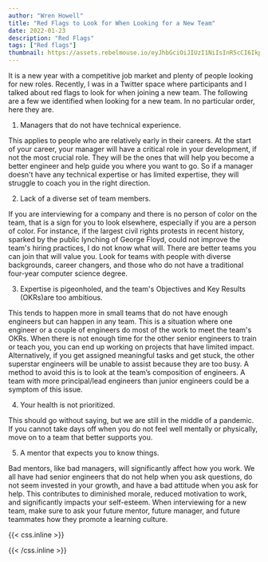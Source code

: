 ```yaml
---
author: "Wren Howell"
title: "Red Flags to Look for When Looking for a New Team"
date: 2022-01-23
description: "Red Flags"
tags: ["Red flags"]
thumbnail: https://assets.rebelmouse.io/eyJhbGciOiJIUzI1NiIsInR5cCI6IkpXVCJ9.eyJpbWFnZSI6Imh0dHBzOi8vYXNzZXRzLnJibC5tcy8yNzY2MjExNC9vcmlnaW4uanBnIiwiZXhwaXJlc19hdCI6MTY0NTc5NDYxMH0.hbrqXzoQ65ptdRehkG47NINls3X6FBXAB3Nka4g33G0/img.jpg?width=1200&coordinates=0%2C456%2C0%2C457&height=600
---
```

It is a new year with a competitive job market and plenty of people looking for new roles. Recently, I was in a Twitter space where participants and I talked about red flags to look for when joining a new team. The following are a few we identified when looking for a new team. In no particular order, here they are.

1) Managers that do not have technical experience. 

This applies to people who are relatively early in their careers. At the start of your career, your manager will have a critical role in your development, if not the most crucial role. They will be the ones that will help you become a better engineer and help guide you where you want to go. So if a manager doesn't have any technical expertise or has limited expertise, they will struggle to coach you in the right direction. 

2) Lack of a diverse set of team members.

If you are interviewing for a company and there is no person of color on the team, that is a sign for you to look elsewhere, especially if you are a person of color. For instance, if the largest civil rights protests in recent history, sparked by the public lynching of George Floyd, could not improve the team's hiring practices, I do not know what will. There are better teams you can join that will value you. Look for teams with people with diverse backgrounds, career changers, and those who do not have a traditional four-year computer science degree. 

3) Expertise is pigeonholed, and the team's Objectives and Key Results (OKRs)are too ambitious. 

This tends to happen more in small teams that do not have enough engineers but can happen in any team. This is a situation where one engineer or a couple of engineers do most of the work to meet the team's OKRs. When there is not enough time for the other senior engineers to train or teach you, you can end up working on projects that have limited impact. Alternatively, if you get assigned meaningful tasks and get stuck, the other superstar engineers will be unable to assist because they are too busy. A method to avoid this is to look at the team’s composition of engineers. A team with more principal/lead engineers than junior engineers could be a symptom of this issue. 

4) Your health is not prioritized. 

This should go without saying, but we are still in the middle of a pandemic. If you cannot take days off when you do not feel well mentally or physically, move on to a team that better supports you. 

5) A mentor that expects you to know things. 

Bad mentors, like bad managers, will significantly affect how you work. We all have had senior engineers that do not help when you ask questions, do not seem invested in your growth, and have a bad attitude when you ask for help. This contributes to diminished morale, reduced motivation to work, and significantly impacts your self-esteem. When interviewing for a new team, make sure to ask your future mentor, future manager, and future teammates how they promote a learning culture.

{{< css.inline >}}

<style>
.emojify {
	font-family: Apple Color Emoji, Segoe UI Emoji, NotoColorEmoji, Segoe UI Symbol, Android Emoji, EmojiSymbols;
	font-size: 2rem;
	vertical-align: middle;
}
@media screen and (max-width:650px) {
  .nowrap {
    display: block;
    margin: 25px 0;
  }
}
</style>

{{< /css.inline >}}

